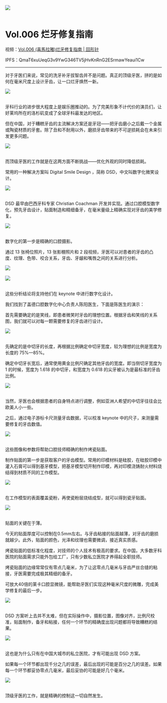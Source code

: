 
<div class="img">
<img src="https://cdn.jsdelivr.net/gh/ipaperclip/static/img/20200104152603.gif"> </div>
<br />



# Vol.006 烂牙修复指南

视频：[Vol.006 (喜馬拉雅)烂牙修复指南 | 回形针](http://dweb.link/ipfs/QmcpCpJ48PRTNaKuztBDBva82NUP7YmK6cBM3iAvRDAWTZ/Vol.006%20%28%E5%96%9C%E9%A6%AC%E6%8B%89%E9%9B%85%29%E7%83%82%E7%89%99%E4%BF%AE%E5%A4%8D%E6%8C%87%E5%8D%97%20%7C%20%E5%9B%9E%E5%BD%A2%E9%92%88.mp4)

IPFS：QmaT6xuUeqG3v9YwG346TV5jHvKnRnG2ESrmawYeaui1Cw

---

对于牙医们来说，常见的洗牙补牙拔智齿并不是问题。真正的顶级牙医，拼的是如何在毫米尺度上设计牙齿，让一口烂牙焕然一新。

<div class="img">
<img src="https://cdn.jsdelivr.net/gh/ipaperclip/static/img/20200104155457.jpeg"> </div>
<br />


牙科行业的进步很大程度上是娱乐圈推动的。为了完美形象不计代价的演员们，让好莱坞所在的洛杉矶变成了全球牙科最发达的地区。



但在中国，对于糟糕牙齿的主流解决方案还是牙冠——把牙齿磨小之后戴一个金属或陶瓷材质的牙套。除了丑和不耐用以外，磨损牙齿带来的不可逆损耗会在未来引发更多问题。

<div class="img">
<img src="https://cdn.jsdelivr.net/gh/ipaperclip/static/img/20200115152909.gif"> </div>
<br />

而顶级牙医的工作就是在这两方面不断挑战——优化外观的同时降低损耗。

常用的一种解决方案叫 Digital Smile Design ，简称 DSD，中文叫数字化微笑设计。

<div class="img">
<img src="https://cdn.jsdelivr.net/gh/ipaperclip/static/img/20200115153012.gif"> </div>
<br />

DSD 最早由巴西牙科专家 Christian Coachman 开发并实现。通过口腔模型数字化，预先牙齿设计，贴面制造和精细备牙，在毫米量级上精确实现对牙齿的美学修复。

<div class="img">
<img src="https://cdn.jsdelivr.net/gh/ipaperclip/static/img/20200115153046.jpg"> </div>
<br />

数字化的第一步是精确的口腔摄影。

通过 13 张椅位照片，13 张影棚照片和 2 段视频，牙医可以对患者的牙齿的凸度、纹理、色带、咬合关系，牙齿、牙龈和嘴唇之间的关系进行分析。

<div class="img">
<img src="https://cdn.jsdelivr.net/gh/ipaperclip/static/img/20200115153137.gif"> </div>
<br />
<div class="img">
<img src="https://cdn.jsdelivr.net/gh/ipaperclip/static/img/20200115153200.gif"> </div>
<br />



这些分析结论将支持他们在 keynote 中进行数字化设计。

我们找到了盖德口腔数字化中心负责人陈阳医生，下面是陈医生的演示：

首先需要确定的是笑线，即患者微笑时牙齿的理想位置。根据牙齿和笑线的关系图，我们就可以对每一颗需要修复的牙齿进行设计。

<div class="img">
<img src="https://cdn.jsdelivr.net/gh/ipaperclip/static/img/20200115153247.gif"> </div>
<br />

先确定的是中切牙的长度，再根据比例确定中切牙宽度，较为理想的比例是宽度为长度的 75%—85%。

确定中切牙长宽后，通常使用黄金比例尺确定其他牙齿的宽度。即当侧切牙宽度为 1 的时候，宽度为 1.618 的中切牙，和宽度为 0.618 的尖牙被认为是最标准的牙齿比例。

<div class="img">
<img src="https://cdn.jsdelivr.net/gh/ipaperclip/static/img/20200115153346.jpg"> </div>
<br />

当然，牙医也会根据患者的自身特点进行调整，例如亚洲人希望的中切牙往往会比欧美人小一些。

之后，通过电子游标卡尺测量牙齿数据，可以校准 keynote 中的尺子，来测量需要修复的牙齿数值。

<div class="img">
<img src="https://cdn.jsdelivr.net/gh/ipaperclip/static/img/20200115153458.gif"> </div>
<br />

这些图像和参数将帮助口腔技师精确的制作烤瓷贴面。

制作贴面的第一步是获取客户的牙齿模型。常用的印模材料是硅胶，在硅胶印模中灌入石膏可以得到基牙模型，把基牙模型切开制作印模，再对印模浇铸耐火材料烧结得到材质不同的工作模型。

<div class="img">
<img src="https://cdn.jsdelivr.net/gh/ipaperclip/static/img/20200115153617.gif"> </div>
<br />


在工作模型的表面覆盖瓷粉，再使瓷粉层烧结成型，就可以得到瓷牙贴面。

<div class="img">
<img src="https://cdn.jsdelivr.net/gh/ipaperclip/static/img/20200115153651.jpg"> </div>
<br />


贴面的关键在于薄。

今天的贴面厚度可以控制在0.5mm左右。与牙齿粘接的贴面越薄，对牙齿的磨损就越少。此外，贴面的颜色，光泽和纹理也需要微调，接近真实质感。



烤瓷贴面的低标准化程度，对技师的个人技术有极高的要求。在中国，大多数牙科医院的贴面需求只能外包给工厂，只有少数私立医院才养得起全职技师。

烤瓷贴面的边缘常常仅有零点几毫米，为了让这零点几毫米与牙齿严丝合缝的粘接，牙医需要完成极其精细的备牙。

可放大40倍的莱卡口腔显微镜，能帮助牙医们实现这种毫米尺度的微雕，完成美学修复的最后一步。

<div class="img">
<img src="https://cdn.jsdelivr.net/gh/ipaperclip/static/img/20200115153719.gif"> </div>
<br />

DSD 方案听上去并不太难，但在实际操作中，摄影位置，图像对齐，比例尺校准，贴面制作，备牙和粘接，任何一个环节的精确度出现问题都将导致糟糕的结果。

<div class="img">
<img src="https://cdn.jsdelivr.net/gh/ipaperclip/static/img/20200115153744.jpg"> </div>
<br />


这也是为什么只有在中国大城市的私立医院，才有可能出现 DSD 方案。

如果每一个环节都出现千分之几的误差，最后出现的可能是百分之几的误差。如果每一个环节都妥协零点几毫米，最后妥协的可能是好几个毫米。

<div class="img">
<img src="https://cdn.jsdelivr.net/gh/ipaperclip/static/img/20200115153803.gif"> </div>
<br />

顶级牙医的工作，就是精确的控制这一切自然发生。
